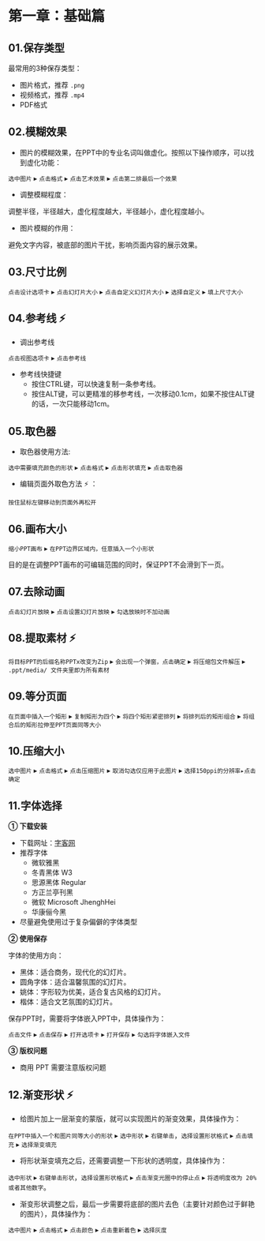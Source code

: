# 第一章：基础篇

## 01.保存类型

最常用的3种保存类型：

- 图片格式，推荐 `.png`
- 视频格式，推荐 `.mp4`
- PDF格式

## 02.模糊效果

- 图片的模糊效果，在PPT中的专业名词叫做虚化。按照以下操作顺序，可以找到虚化功能：

`选中图片` ▸ `点击格式` ▸ `点击艺术效果` ▸ `点击第二排最后一个效果`

- 调整模糊程度：

调整半径，半径越大，虚化程度越大，半径越小，虚化程度越小。

- 图片模糊的作用：

避免文字内容，被底部的图片干扰，影响页面内容的展示效果。

## 03.尺寸比例

`点击设计选项卡` ▸ `点击幻灯片大小` ▸ `点击自定义幻灯片大小` ▸ `选择自定义` ▸ `填上尺寸大小`

## 04.参考线 :zap: 

- 调出参考线

`点击视图选项卡` ▸ `点击参考线`

- 参考线快捷键
  - 按住CTRL键，可以快速复制一条参考线。
  - 按住ALT键，可以更精准的移参考线，一次移动0.1cm，如果不按住ALT键的话，一次只能移动1cm。

## 05.取色器

- 取色器使用方法:

`选中需要填充颜色的形状` ▸ `点击格式` ▸ `点击形状填充` ▸ `点击取色器`

- 编辑页面外取色方法 :zap: ：

`按住鼠标左键移动到页面外再松开`

## 06.画布大小

`缩小PPT画布` ▸ `在PPT边界区域内，任意插入一个小形状`

目的是在调整PPT画布的可编辑范围的同时，保证PPT不会滑到下一页。

## 07.去除动画

`点击幻灯片放映` ▸ `点击设置幻灯片放映` ▸ `勾选放映时不加动画`

## 08.提取素材 :zap:

`将目标PPT的后缀名称PPTx改变为Zip` ▸ `会出现一个弹窗，点击确定` ▸ `将压缩包文件解压` ▸ `.ppt/media/ 文件夹里即为所有素材`

## 09.等分页面

`在页面中插入一个矩形` ▸ `复制矩形为四个` ▸ `将四个矩形紧密排列` ▸ `将排列后的矩形组合` ▸ `将组合后的矩形拉伸至PPT页面同等大小`

## 10.压缩大小

`选中图片` ▸ `点击格式` ▸ `点击压缩图片` ▸ `取消勾选仅应用于此图片` ▸ `选择150ppi的分辨率▸点击确定`

## 11.字体选择

**① 下载安装**
- 下载网址：[字客网](https://www.fontke.com/)
- 推荐字体
  - 微软雅黑
  - 冬青黑体 W3
  - 思源黑体 Regular
  - 方正兰亭刊黑
  - 微软 Microsoft JhenghHei
  - 华康俪今黑
- 尽量避免使用过于复杂偏僻的字体类型

**② 使用保存**

字体的使用方向：
- 黑体：适合商务，现代化的幻灯片。
- 圆角字体：适合温馨氛围的幻灯片。
- 姚体：字形较为优美，适合复古风格的幻灯片。
- 楷体：适合文艺氛围的幻灯片。

保存PPT时，需要将字体嵌入PPT中，具体操作为：

`点击文件` ▸ `点击保存` ▸ `打开选项卡` ▸ `打开保存` ▸ `勾选将字体嵌入文件`

**③ 版权问题**

- 商用 PPT 需要注意版权问题

## 12.渐变形状 :zap:

- 给图片加上一层渐变的蒙版，就可以实现图片的渐变效果，具体操作为：

`在PPT中插入一个和图片同等大小的形状` ▸ `选中形状` ▸ `右键单击`，`选择设置形状格式` ▸ `点击填充` ▸ `选择渐变填充`

- 将形状渐变填充之后，还需要调整一下形状的透明度，具体操作为：

`选中形状` ▸ `右键单击形状`，`选择设置形状格式` ▸ `点击渐变光圈中的停止点` ▸ `将透明度改为 20% 或者其他数字`。

- 渐变形状调整之后，最后一步需要将底部的图片去色（主要针对颜色过于鲜艳的图片），具体操作为：

`选中图片` ▸ `点击格式` ▸ `点击颜色` ▸ `点击重新着色` ▸ `选择灰度`
